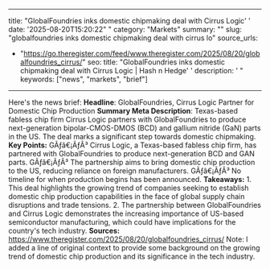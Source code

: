 ﻿---

title: "GlobalFoundries inks domestic chipmaking deal with Cirrus Logic''
date: '2025-08-20T15:20:22""
category: "Markets"
summary: ""
slug: "globalfoundries inks domestic chipmaking deal with cirrus lo"
source_urls:
  - "https://go.theregister.com/feed/www.theregister.com/2025/08/20/globalfoundries_cirrus/"
seo:
  title: "GlobalFoundries inks domestic chipmaking deal with Cirrus Logic | Hash n Hedge''
  description: '"
  keywords: ["news", "markets", "brief"]

---
Here's the news brief:  **Headline**: GlobalFoundries, Cirrus Logic Partner for Domestic Chip Production  **Summary Meta Description**: Texas-based fabless chip firm Cirrus Logic partners with GlobalFoundries to produce next-generation bipolar-CMOS-DMOS (BCD) and gallium nitride (GaN) parts in the US. The deal marks a significant step towards domestic chipmaking.  **Key Points:**  GÃƒâ€¡ÃƒÂ³ Cirrus Logic, a Texas-based fabless chip firm, has partnered with GlobalFoundries to produce next-generation BCD and GAN parts. GÃƒâ€¡ÃƒÂ³ The partnership aims to bring domestic chip production to the US, reducing reliance on foreign manufacturers. GÃƒâ€¡ÃƒÂ³ No timeline for when production begins has been announced.  **Takeaways:**  1. This deal highlights the growing trend of companies seeking to establish domestic chip production capabilities in the face of global supply chain disruptions and trade tensions. 2. The partnership between GlobalFoundries and Cirrus Logic demonstrates the increasing importance of US-based semiconductor manufacturing, which could have implications for the country's tech industry.  **Sources:**  https://www.theregister.com/2025/08/20/globalfoundries_cirrus/  Note: I added a line of original context to provide some background on the growing trend of domestic chip production and its significance in the tech industry. 
